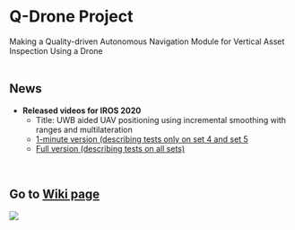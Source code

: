 # Q-Drone Project
Making a Quality-driven Autonomous Navigation Module for Vertical Asset Inspection Using a Drone
<br/>
<br/>

## News
* **Released videos for IROS 2020**
  - Title: UWB aided UAV positioning using incremental smoothing with ranges and multilateration
  - [1-minute version (describing tests only on set 4 and set 5](https://youtu.be/y-s3sQYWZY8)
  - [Full version (describing tests on all sets)](https://youtu.be/BHdCxzn9JAs)
<br/>


## Go to [Wiki page](https://github.com/yorku-ausml/vai_uav/wiki)

![](https://github.com/yorku-ausml/vai_uav/blob/master/doc_supp/test2.jpg)


